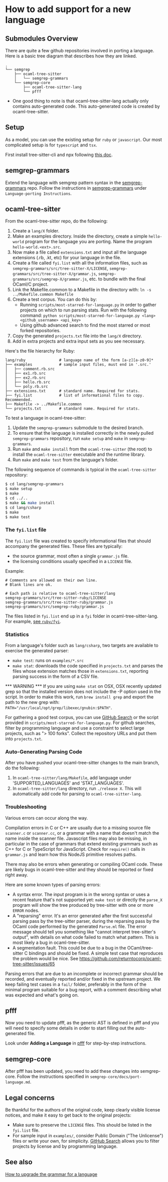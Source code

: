 # How to add support for a new language

## Submodules Overview

There are quite a few github repositories involved in porting a language.
Here is a basic tree diagram that describes how they are linked.

``` shell
.
└── semgrep
    ├── ocaml-tree-sitter
    │   └── semgrep-grammars
    └── semgrep-core
        ├── ocaml-tree-sitter-lang
        └── pfff
```

* One good thing to note is that ocaml-tree-sitter-lang actually only contains auto-generated
  code. This auto-generated code is created by ocaml-tree-sitter.

## Setup

As a model, you can use the existing setup for `ruby` or `javascript`. Our
most complicated setup is for `typescript` and `tsx`.

First install tree-sitter-cli and npx following
[this doc](https://github.com/returntocorp/ocaml-tree-sitter/blob/f5b29e4198952233833cd989d35030baad7210b0/doc/node-setup.md).

## semgrep-grammars

Extend the language with semgrep pattern syntax in the
[semgrep-grammars](https://github.com/returntocorp/semgrep-grammars)
repo. Follow the instructions in [semgrep-grammars](https://github.com/returntocorp/semgrep-grammars)
under `Language-porting Instructions`.

## ocaml-tree-sitter

From the ocaml-tree-sitter repo, do the following:

1. Create a `lang/X` folder.
2. Make an examples directory. Inside the directory,
   create a simple `hello-world` program for the language you are porting.
   Name the program `hello-world.<ext>.src`.
3. Now make a file called `extensions.txt` and input all the language extensions
   (.rb, .kt, etc) for your language in the file.
4. Create a file called `fyi.list` with all the information files, such as
    `semgrep-grammars/src/tree-sitter-X/LICENSE`,
    `semgrep-grammars/src/tree-sitter-X/grammar.js`,
    `semgrep-grammars/src/semgrep-X/grammar.js`, etc.
   to bundle with the final OCaml/C project.
5. Link the Makefile.common to a Makefile in the directory with:
   `ln -s ../Makefile.common Makefile`
6. Create a test corpus. You can do this by:
   * Running `scripts/most-starred-for-language.py` in order to gather projects
     on which to run parsing stats. Run with the following command:
     `python scripts/most-starred-for-language.py <lang> <github_username> <api_key>`
   * Using github advanced search to find the most starred or most forked repositories.
7. Copy the generated `projects.txt` file into the `lang/X` directory.
8. Add in extra projects and extra input sets as you see necessary.

Here's the file hierarchy for Ruby:

```shell
lang/ruby               # language name of the form [a-z][a-z0-9]*
├── examples            # sample input files, must end in '.src.'
│   ├── comment.rb.src
│   ├── ex1.rb.src
│   ├── ex2.rb.src
│   ├── hello.rb.src
│   └── poly.rb.src
├── extensions.txt      # standard name. Required for stats.
├── fyi.list            # list of informational files to copy. Recommended.
├── Makefile -> ../Makefile.common
└── projects.txt        # standard name. Required for stats.
```

To test a language in ocaml-tree-sitter:

1. Update the `semgrep-grammars` submodule to the desired branch.
2. To ensure that the language is installed correctly in the newly pulled
   `semgrep-grammars` repository, run `make setup` and `make` in `semgrep-grammars`.
3. Run `make` and `make install` from the `ocaml-tree-sitter` (the root) to install
   the `ocaml-tree-sitter` executable and the runtime library.
4. Run `make` and `make test` from the language's folder.

The following sequence of commands is typical in the `ocaml-tree-sitter` repository:
```bash
$ cd lang/semgrep-grammars
$ make setup
$ make
$ cd ../..
$ make && make install
$ cd lang/csharp
$ make
$ make test
```

### The `fyi.list` file

The `fyi.list` file was created to specify informational files that
should accompany the generated files. These files are typically:

* the source grammar, most often a single `grammar.js` file.
* the licensing conditions usually specified in a `LICENSE` file.

Example:

```
# Comments are allowed on their own line.
# Blank lines are ok.

# Each path is relative to ocaml-tree-sitter/lang
semgrep-grammars/src/tree-sitter-ruby/LICENSE
semgrep-grammars/src/tree-sitter-ruby/grammar.js
semgrep-grammars/src/semgrep-ruby/grammar.js
```

The files listed in `fyi.list` end up in a `fyi` folder in
ocaml-tree-sitter-lang. For example,
[see `ruby/fyi`](https://github.com/returntocorp/ocaml-tree-sitter-lang/tree/master/ruby).

### Statistics

From a language's folder such as `lang/csharp`, two targets are
available to exercise the generated parser:

* `make test`: runs on `examples/*.src`
* `make stat`: downloads the code specified in `projects.txt` and
  parses the files whose extension matches those in `extensions.txt`,
  reporting parsing success in the form of a CSV file.

*** WARNING ***
If you are using `make stat` on OSX, OSX recently updated grep so that the
installed version does not include the -P option used in the script. In order to make
this work, run
`brew install grep`
and export the path to the new grep with:
`PATH="/usr/local/opt/grep/libexec/gnubin:$PATH"`.

For gathering a good test corpus, you can use
[GitHub Search](https://github.com/search/advanced) or the script
provided in `scripts/most-starred-for-language.py`. For github searches, filter by
programming language and use a constraint to select large projects, such
as "> 100 forks". Collect the repository URLs and put them into
`projects.txt`.

### Auto-Generating Parsing Code

After you have pushed your ocaml-tree-sitter changes to the main branch, do the following:
1. In `ocaml-tree-sitter/lang/Makefile`, add language under 'SUPPORTED_LANGUAGES' and 'STAT_LANGUAGES'.
2. In `ocaml-tree-sitter/lang` directory, run `./release X`. This will automatically
   add code for parsing to `ocaml-tree-sitter-lang`.

### Troubleshooting

Various errors can occur along the way.

Compilation errors in C or C++ are usually due to a missing source
file `scanner.c` or `scanner.cc`, or a grammar with a name that
doesn't match the name inside the scanner file. Javascript files may
also be missing, in particular in the case of grammars that extend
existing grammars such as C++ for C or TypeScript for
JavaScript. Check for `require()` calls in `grammar.js` and learn how
this NodeJS primitive resolves paths.

There may also be errors when generating or compiling
OCaml code. These are likely bugs in ocaml-tree-sitter and they should
be reported or fixed right away.

Here are some known types of parsing errors:

* A syntax error. The input program is in the wrong syntax or uses a
  recent feature that's not supported yet: `make test` or directly the
  `parse_X` program will show the tree produced by tree-sitter with
  one or more `ERROR` nodes.
* A "reparsing" error. It's an error generated after the first
  successful parsing pass by the tree-sitter parser, during the
  reparsing pass by the OCaml code performed by the generated
  `Parse.ml` file.  The error message should tell you something like
  "cannot interpret tree-sitter's output", with details on what code
  failed to match what pattern. This is most likely a bug in
  ocaml-tree-sitter.
* A segmentation fault. This could be due to a bug in the
  OCaml/tree-sitter C bindings and should be fixed. A simple test case
  that reproduces the problem would be nice.
  See https://github.com/returntocorp/ocaml-tree-sitter/issues/65

Parsing errors that are due
to an incomplete or incorrect grammar should be recorded, and
eventually reported and/or fixed in the upstream project.
We keep failing test cases in a `fail/` folder, preferably in the form
of the minimal program suitable for a bug report, with a comment
describing what was expected and what's going on.

## pfff

Now you need to update pfff, as the generic AST is defined in pfff and
you will need to specify some details in order to start filling out
the auto-generated file.

Look under **Adding a Language** in [pfff](https://github.com/returntocorp/pfff/blob/develop/README.md)
for step-by-step instructions.

## semgrep-core

After pfff has been updated, you need to add these changes into semgrep-core.
Follow the instructions specified in `semgrep-core/docs/port-language.md`.

## Legal concerns

Be thankful for the authors of the original code, keep clearly visible
license notices, and make it easy to get back to the original projects:

* Make sure to preserve the `LICENSE` files. This should be listed in
  the `fyi.list` file.
* For sample input in `examples/`, consider Public Domain ("The
  Unlicense") files or write your own, for simplicity.
  [GitHub Search](https://github.com/search/advanced)
  allows you to filter projects by license and by programming language.

## See also

[How to upgrade the grammar for a language](updating-a-grammar.md)
